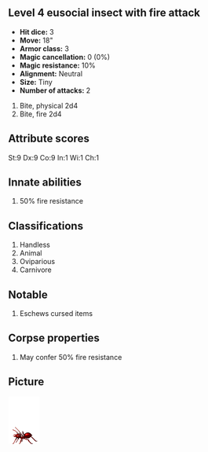 ## Level 4 eusocial insect with fire attack

- **Hit dice:** 3
- **Move:** 18"
- **Armor class:** 3
- **Magic cancellation:** 0 (0%)
- **Magic resistance:** 10%
- **Alignment:** Neutral
- **Size:** Tiny
- **Number of attacks:** 2
1. Bite, physical 2d4
2. Bite, fire 2d4

## Attribute scores

St:9 Dx:9 Co:9 In:1 Wi:1 Ch:1

## Innate abilities

1. 50% fire resistance

## Classifications

1. Handless
2. Animal
3. Oviparious
4. Carnivore

## Notable

1. Eschews cursed items

## Corpse properties

1. May confer 50% fire resistance

## Picture

![Fire ant](https://github.com/hyvanmielenpelit/GnollHackTileSet/blob/main/Monsters/fire_ant/fire_ant.png)

